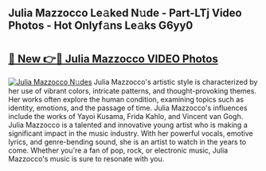 ## Julia Mazzocco Le𝚊ked N𝚞de - Part-LTj Video Photos - Hot Onlyf𝚊ns Le𝚊ks G6yy0

# <h2><a href="http://ab28228.deff.icu/?id=Julia+Mazzocco">🔗 New 👉🔴 Julia Mazzocco VIDEO Photos</a></h2>

[![Julia Mazzocco N𝚞des](https://i.imgur.com/rIISA9y.gif)](http://ab28228.deff.icu/?id=Julia+Mazzocco)
Julia Mazzocco's artistic style is characterized by her use of vibrant colors, intricate patterns, and thought-provoking themes. Her works often explore the human condition, examining topics such as identity, emotions, and the passage of time. Julia Mazzocco's influences include the works of Yayoi Kusama, Frida Kahlo, and Vincent van Gogh. Julia Mazzocco is a talented and innovative young artist who is making a significant impact in the music industry. With her powerful vocals, emotive lyrics, and genre-bending sound, she is an artist to watch in the years to come. Whether you're a fan of pop, rock, or electronic music, Julia Mazzocco's music is sure to resonate with you.
